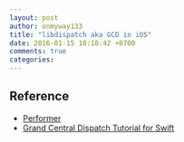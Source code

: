 ```yaml
---
layout: post
author: onmyway133
title: "libdispatch aka GCD in iOS"
date: 2016-01-15 10:18:42 +0700
comments: true
categories:
---
```


Reference
--

- [Performer](https://github.com/onmyway133/Performer)
- [Grand Central Dispatch Tutorial for Swift](http://www.raywenderlich.com/79150/grand-central-dispatch-tutorial-swift-part-2)
